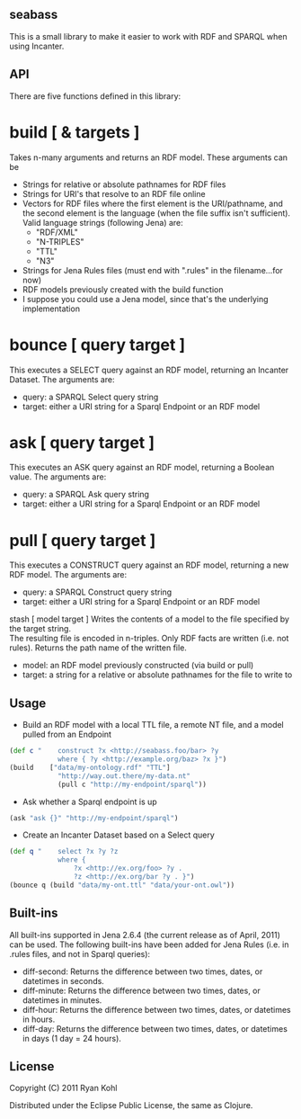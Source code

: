 seabass
----

This is a small library to make it easier to work with RDF and SPARQL when using Incanter.

API
----
There are five functions defined in this library:

build [ & targets ]
====

Takes n-many arguments and returns an RDF model.  These arguments can be
	
-   Strings for relative or absolute pathnames for RDF files
-   Strings for URI's that resolve to an RDF file online
-   Vectors for RDF files where the first element is the URI/pathname, and the 
  second element is the language (when the file suffix isn't sufficient).
  Valid language strings (following Jena) are:
	-   "RDF/XML"
	-   "N-TRIPLES"
	-   "TTL"
	-   "N3"
-   Strings for Jena Rules files (must end with ".rules" in the filename...for now)
-   RDF models previously created with the build function
-   I suppose you could use a Jena model, since that's the underlying implementation
		
bounce [ query target ]
====

This executes a SELECT query against an RDF model, returning an Incanter 
Dataset.  The arguments are:
	
-   query: a SPARQL Select query string
-   target: either a URI string for a Sparql Endpoint or an RDF model
		
ask [ query target ]
====

This executes an ASK query against an RDF model, returning a Boolean 
value.  The arguments are:

-   query: a SPARQL Ask query string
-   target: either a URI string for a Sparql Endpoint or an RDF model
		
pull [ query target ]
====

This executes a CONSTRUCT query against an RDF model, returning a 
new RDF model.  The arguments are:

- 	query: a SPARQL Construct query string
- 	target: either a URI string for a Sparql Endpoint or an RDF model

stash [ model target ]
Writes the contents of a model to the file specified by the target string.  
The resulting file is encoded in n-triples.  Only RDF facts are written 
(i.e. not rules).  Returns the path name of the written file.

- model: an RDF model previously constructed (via build or pull)
- target: a string for a relative or absolute pathnames for the file to write to

Usage
----

-   Build an RDF model with a local TTL file, a remote NT file, and a model pulled from an Endpoint

```clj
(def c "	construct ?x <http://seabass.foo/bar> ?y 
			where { ?y <http://example.org/baz> ?x }")
(build    ["data/my-ontology.rdf" "TTL"] 
			"http://way.out.there/my-data.nt" 
			(pull c "http://my-endpoint/sparql"))
```
	
-   Ask whether a Sparql endpoint is up

```clj
(ask "ask {}" "http://my-endpoint/sparql")
```
	
-   Create an Incanter Dataset based on a Select query

```clj
(def q "	select ?x ?y ?z 
			where {	
				?x <http://ex.org/foo> ?y . 
				?z <http://ex.org/bar ?y . }")
(bounce q (build "data/my-ont.ttl" "data/your-ont.owl"))
```

Built-ins
----
All built-ins supported in Jena 2.6.4 (the current release as of April, 2011) can be used.  The following built-ins have been added for Jena Rules (i.e. in .rules files, and not in Sparql queries):

-  diff-second: Returns the difference between two times, dates, or datetimes in seconds.
-  diff-minute: Returns the difference between two times, dates, or datetimes in minutes.
-  diff-hour: Returns the difference between two times, dates, or datetimes in hours.
-  diff-day: Returns the difference between two times, dates, or datetimes in days (1 day = 24 hours).

License
----

Copyright (C) 2011 Ryan Kohl

Distributed under the Eclipse Public License, the same as Clojure.
